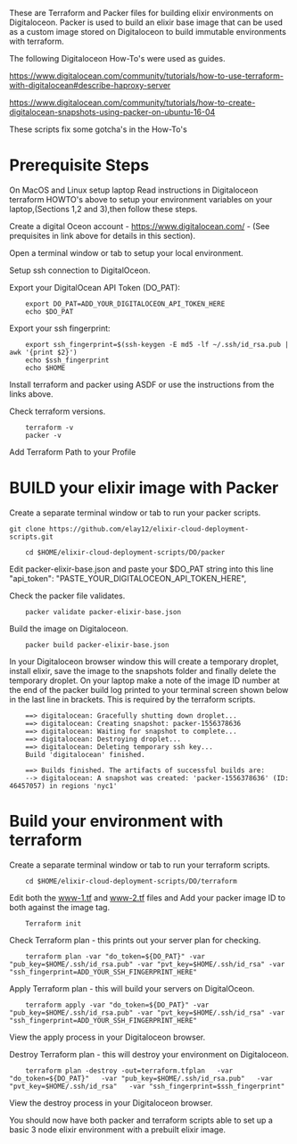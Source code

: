 These are Terraform and Packer files for building elixir environments on Digitaloceon.
Packer is used to build an elixir base image that can be used as a custom image stored on Digitaloceon to build immutable environments with terraform.

The following Digitaloceon How-To's were used as guides.

https://www.digitalocean.com/community/tutorials/how-to-use-terraform-with-digitalocean#describe-haproxy-server

https://www.digitalocean.com/community/tutorials/how-to-create-digitalocean-snapshots-using-packer-on-ubuntu-16-04

These scripts fix some gotcha's in the How-To's

# Prerequisite Steps
On MacOS and Linux setup laptop
Read instructions in Digitaloceon terraform HOWTO's above to setup your environment variables on your laptop,(Sections 1,2 and 3),then follow these steps.

Create a digital Oceon account - https://www.digitalocean.com/ - (See prequisites in link above for details in this section).

Open a terminal window or tab to setup your local environment.

Setup ssh connection to DigitalOceon.

Export your DigitalOcean API Token (DO_PAT):

```
    export DO_PAT=ADD_YOUR_DIGITALOCEON_API_TOKEN_HERE
    echo $DO_PAT
```

Export your ssh fingerprint:

```
    export ssh_fingerprint=$(ssh-keygen -E md5 -lf ~/.ssh/id_rsa.pub | awk '{print $2}')
    echo $ssh_fingerprint 
    echo $HOME
```


Install terraform and packer using ASDF or use the instructions from the links above.

Check terraform versions.

```
    terraform -v
    packer -v
```

Add Terraform Path to your Profile





# BUILD your elixir image with Packer

Create a separate terminal window or tab to run your packer scripts.

```
git clone https://github.com/elay12/elixir-cloud-deployment-scripts.git
```

```
    cd $HOME/elixir-cloud-deployment-scripts/DO/packer
```

Edit packer-elixir-base.json and paste your $DO_PAT string into this line "api_token": "PASTE_YOUR_DIGITALOCEON_API_TOKEN_HERE",

Check the packer file validates.

```
    packer validate packer-elixir-base.json
```

Build the image on Digitaloceon.

```
    packer build packer-elixir-base.json
```

In your Digitaloceon browser window this will create a temporary droplet, install elixir, save the image to the snapshots folder and finally delete the temporary droplet.
On your laptop make a note of the image ID number at the end of the packer build log printed to your terminal screen shown below in the last line in brackets.
This is required by the terraform scripts.

```
    ==> digitalocean: Gracefully shutting down droplet...
    ==> digitalocean: Creating snapshot: packer-1556378636
    ==> digitalocean: Waiting for snapshot to complete...
    ==> digitalocean: Destroying droplet...
    ==> digitalocean: Deleting temporary ssh key...
    Build 'digitalocean' finished.

    ==> Builds finished. The artifacts of successful builds are:
    --> digitalocean: A snapshot was created: 'packer-1556378636' (ID: 46457057) in regions 'nyc1'
```    

# Build your environment with terraform

Create a separate terminal window or tab to run your terraform scripts.

```
    cd $HOME/elixir-cloud-deployment-scripts/DO/terraform
```
Edit both the www-1.tf and www-2.tf files and Add your packer image ID to both against the image tag.

```
    Terraform init
```

Check Terraform plan - this prints out your server plan for checking.

```
    terraform plan -var "do_token=${DO_PAT}" -var "pub_key=$HOME/.ssh/id_rsa.pub" -var "pvt_key=$HOME/.ssh/id_rsa" -var "ssh_fingerprint=ADD_YOUR_SSH_FINGERPRINT_HERE"
```

Apply Terraform plan - this will build your servers on DigitalOceon.

```
    terraform apply -var "do_token=${DO_PAT}" -var "pub_key=$HOME/.ssh/id_rsa.pub" -var "pvt_key=$HOME/.ssh/id_rsa" -var "ssh_fingerprint=ADD_YOUR_SSH_FINGERPRINT_HERE"
```

View the apply process in your Digitaloceon browser.

Destroy Terraform plan - this will destroy your environment on Digitaloceon.

```
    terraform plan -destroy -out=terraform.tfplan   -var "do_token=${DO_PAT}"   -var "pub_key=$HOME/.ssh/id_rsa.pub"   -var "pvt_key=$HOME/.ssh/id_rsa"   -var "ssh_fingerprint=$ssh_fingerprint"
```

View the destroy process in your Digitaloceon browser.

You should now have both packer and terraform scripts able to set up a basic 3 node elixir environment with a prebuilt elixir image.